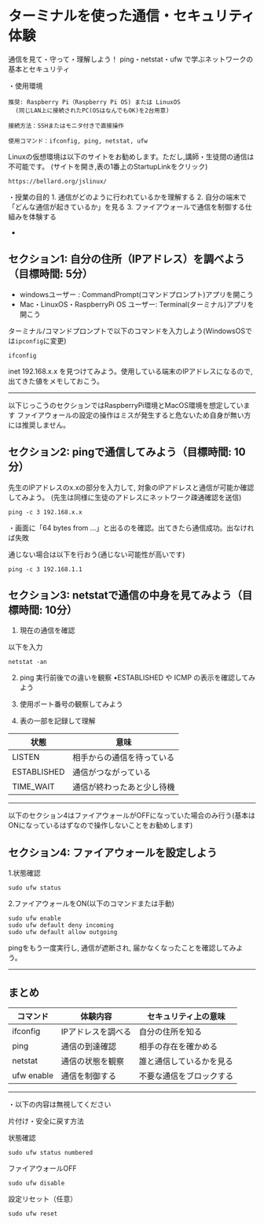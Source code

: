 # ターミナルを使った通信・セキュリティ体験

通信を見て・守って・理解しよう！
ping・netstat・ufw で学ぶネットワークの基本とセキュリティ


・使用環境

	推奨: Raspberry Pi（Raspberry Pi OS) または LinuxOS
	  (同じLAN上に接続されたPC(OSはなんでもOK)を2台用意)
	
	接続方法：SSHまたはモニタ付きで直接操作
	
	使用コマンド：ifconfig, ping, netstat, ufw

Linuxの仮想環境は以下のサイトをお勧めします。ただし,講師・生徒間の通信は不可能です。
(サイトを開き,表の1番上のStartupLinkをクリック)

```
https://bellard.org/jslinux/
```


・授業の目的
	1.	通信がどのように行われているかを理解する
	2.	自分の端末で「どんな通信が起きているか」を見る
	3.	ファイアウォールで通信を制御する仕組みを体験する

-

## セクション1: 自分の住所（IPアドレス）を調べよう（目標時間: 5分）

- windowsユーザー : CommandPrompt(コマンドプロンプト)アプリを開こう
- Mac・LinuxOS・RaspberryPi OS ユーザー: Terminal(ターミナル)アプリを開こう


ターミナル/コマンドプロンプトで以下のコマンドを入力しよう(WindowsOSでは`ipconfig`に変更)

```
ifconfig
```

inet 192.168.x.x を見つけてみよう。使用している端末のIPアドレスになるので, 出てきた値をメモしておこう。

---

以下じっこうのセクションではRaspberryPi環境とMacOS環境を想定しています
ファイアウォールの設定の操作はミスが発生すると危ないため自身が無い方には推奨しません。

## セクション2: pingで通信してみよう（目標時間: 10分）

先生のIPアドレスのx.xの部分を入力して, 対象のIPアドレスと通信が可能か確認してみよう。
(先生は同様に生徒のアドレスにネットワーク疎通確認を送信)

```
ping -c 3 192.168.x.x
```

・画面に「64 bytes from …」と出るのを確認。出てきたら通信成功。出なければ失敗

通じない場合は以下を行おう(通じない可能性が高いです)

```
ping -c 3 192.168.1.1
```


## セクション3: netstatで通信の中身を見てみよう（目標時間: 10分）

1. 現在の通信を確認

以下を入力

```
netstat -an
```


2. ping 実行前後での違いを観察
	•ESTABLISHED や ICMP の表示を確認してみよう

3. 使用ポート番号の観察してみよう

4. 表の一部を記録して理解

| 状態 | 意味 | 
| ------- | --------------------------|
| LISTEN | 相手からの通信を待っている |
| ESTABLISHED | 通信がつながっている |
| TIME_WAIT | 通信が終わったあと少し待機 |

---


以下のセクション4はファイアウォールがOFFになっていた場合のみ行う(基本はONになっているはずなので操作しないことをお勧めします)

## セクション4: ファイアウォールを設定しよう

1.状態確認

```
sudo ufw status
```


2.ファイアウォールをON(以下のコマンドまたは手動)

```
sudo ufw enable
sudo ufw default deny incoming
sudo ufw default allow outgoing
```

pingをもう一度実行し, 通信が遮断され, 届かなくなったことを確認してみよう。

---

## まとめ

| コマンド | 体験内容 | セキュリティ上の意味 |
| ---------- | ------------- | ----------------------------|
|ifconfig |IPアドレスを調べる|自分の住所を知る|
|ping|通信の到達確認|相手の存在を確かめる|
|netstat|通信の状態を観察|誰と通信しているかを見る|
|ufw enable|通信を制御する|不要な通信をブロックする

---

・以下の内容は無視してください

片付け・安全に戻す方法

状態確認

```
sudo ufw status numbered
```

ファイアウォールOFF

```
sudo ufw disable
```

設定リセット（任意）

```
sudo ufw reset
```


